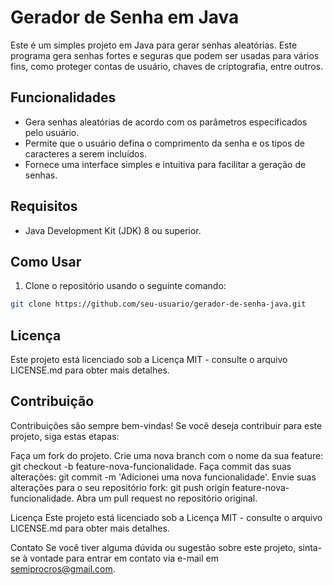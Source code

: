 # Gerador de Senha em Java

Este é um simples projeto em Java para gerar senhas aleatórias. Este programa gera senhas fortes e seguras que podem ser usadas para vários fins, como proteger contas de usuário, chaves de criptografia, entre outros.

## Funcionalidades

- Gera senhas aleatórias de acordo com os parâmetros especificados pelo usuário.
- Permite que o usuário defina o comprimento da senha e os tipos de caracteres a serem incluídos.
- Fornece uma interface simples e intuitiva para facilitar a geração de senhas.

## Requisitos

- Java Development Kit (JDK) 8 ou superior.

## Como Usar

1. Clone o repositório usando o seguinte comando:

```bash
git clone https://github.com/seu-usuario/gerador-de-senha-java.git
```
## Licença
Este projeto está licenciado sob a Licença MIT - consulte o arquivo LICENSE.md para obter mais detalhes.

## Contribuição
Contribuições são sempre bem-vindas! Se você deseja contribuir para este projeto, siga estas etapas:

Faça um fork do projeto.
Crie uma nova branch com o nome da sua feature: git checkout -b feature-nova-funcionalidade.
Faça commit das suas alterações: git commit -m 'Adicionei uma nova funcionalidade'.
Envie suas alterações para o seu repositório fork: git push origin feature-nova-funcionalidade.
Abra um pull request no repositório original.

Licença
Este projeto está licenciado sob a Licença MIT - consulte o arquivo LICENSE.md para obter mais detalhes.

Contato
Se você tiver alguma dúvida ou sugestão sobre este projeto, sinta-se à vontade para entrar em contato via e-mail em semiprocros@gmail.com.
